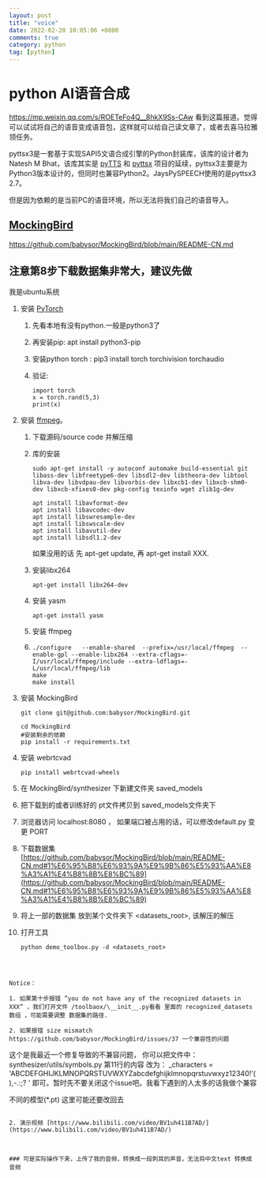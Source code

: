 ```yaml
---
layout: post
title: "voice"
date: 2022-02-20 10:05:06 +0800
comments: true
category: python
tag: [python]
---
```




#  python AI语音合成

https://mp.weixin.qq.com/s/ROETeFo4Q__8hkX9Ss-CAw 看到这篇报道。觉得可以试试将自己的语音变成语音包，这样就可以给自己读文章了，或者去喜马拉雅领任务。



pyttsx3是一套基于实现SAPI5文语合成引擎的Python封装库，该库的设计者为Natesh M Bhat，该库其实是 [pyTTS](https://pypi.org/project/pyTTS/) 和 [pyttsx](https://github.com/RapidWareTech/pyttsx) 项目的延续，pyttsx3主要是为Python3版本设计的，但同时也兼容Python2。JaysPySPEECH使用的是pyttsx3 2.7。



但是因为依赖的是当前PC的语音环境，所以无法将我们自己的语音导入。



## [MockingBird](https://github.com/babysor/MockingBird)

https://github.com/babysor/MockingBird/blob/main/README-CN.md

## 注意第8步下载数据集非常大，建议先做



我是ubuntu系统

1. 安装 [PyTorch](https://pytorch.org/get-started/locally/) 

   1. 先看本地有没有python.一般是python3了

   2. 再安装pip: apt install python3-pip

   3. 安装python torch  : pip3 install torch torchivision torchaudio

   4. 验证:

      ```
      import torch
      x = torch.rand(5,3)
      print(x)
      ```

2. 安装 [ffmpeg](https://ffmpeg.org/download.html#get-packages)。

   1. 下载源码/source code 并解压缩

   2. 库的安装

      ```
      sudo apt-get install -y autoconf automake build-essential git libass-dev libfreetype6-dev libsdl2-dev libtheora-dev libtool libva-dev libvdpau-dev libvorbis-dev libxcb1-dev libxcb-shm0-dev libxcb-xfixes0-dev pkg-config texinfo wget zlib1g-dev
      ```

      ```
      apt install libavformat-dev
      apt install libavcodec-dev
      apt install libswresample-dev
      apt install libswscale-dev
      apt install libavutil-dev
      apt install libsdl1.2-dev
      ```

      如果没用的话 先 apt-get update, 再 apt-get install XXX.

   3. 安装libx264 

      ```
      apt-get install libx264-dev
      ```

   4. 安装 yasm
       ```
       apt-get install yasm
       ```
   5. 安装 ffmpeg

   6. ```
      ./configure   --enable-shared  --prefix=/usr/local/ffmpeg  --enable-gpl --enable-libx264 --extra-cflags=-I/usr/local/ffmpeg/include --extra-ldflags=-L/usr/local/ffmpeg/lib
      make
      make install
      ```

3. 安装 MockingBird

   ```
   git clone git@github.com:babysor/MockingBird.git
   
   cd MockingBird
   #安装剩余的依赖
   pip install -r requirements.txt
   ```

4. 安装 webrtcvad

   ```
   pip install webrtcvad-wheels
   ```

5. 在 MockingBird/synthesizer 下新建文件夹 saved_models

6. 把下载到的或者训练好的 pt文件拷贝到 saved_models文件夹下

7. 浏览器访问 localhost:8080 ， 如果端口被占用的话，可以修改default.py 变更 PORT

8. 下载数据集 [https://github.com/babysor/MockingBird/blob/main/README-CN.md#1%E6%95%B8%E6%93%9A%E9%9B%86%E5%93%AA%E8%A3%A1%E4%B8%8B%E8%BC%89](https://github.com/babysor/MockingBird/blob/main/README-CN.md#1%E6%95%B8%E6%93%9A%E9%9B%86%E5%93%AA%E8%A3%A1%E4%B8%8B%E8%BC%89)

9. 将上一部的数据集 放到某个文件夹下 <datasets_root>, 该解压的解压

10. 打开工具

	```
    python demo_toolbox.py -d <datasets_root>
  ```

    

Notice：

1. 如果第十步报错 ”you do not have any of the recognized datasets in XXX“ ，我们打开文件 /toolbaox/\__init__.py看看 里面的 recognized_datasets数组 ，可能需要调整 数据集的路径.

2. 如果报错 size mismatch https://github.com/babysor/MockingBird/issues/37 一个兼容性的问题

   ```
   这个是我最近一个修复导致的不兼容问题， 你可以把文件中：synthesizer/utils/symbols.py 第11行的内容 改为：
   _characters = 'ABCDEFGHIJKLMNOPQRSTUVWXYZabcdefghijklmnopqrstuvwxyz12340!\'(),-.:;? '
   即可。暂时先不要关闭这个issue吧。我看下遇到的人太多的话我做个兼容
   
   不同的模型(*.pt) 这里可能还要改回去
   ```

2. 演示视频 [https://www.bilibili.com/video/BV1uh411B7AD/](https://www.bilibili.com/video/BV1uh411B7AD/)



### 可是实际操作下来，上传了我的音频，转换成一段刺耳的声音，无法将中文text 转换成音频
